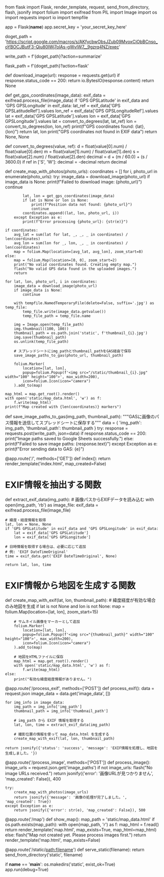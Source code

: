 from flask import Flask, render_template, request, send_from_directory, flash, jsonify
import folium
import exifread
from PIL import Image
import os
import requests
import io
import tempfile

app = Flask(__name__)
app.secret_key = 'your_secret_key_here'

doget_path = 'https://script.google.com/macros/s/AKfycbwObsJZub09MvoxCiObBCnso_oYBOCJButF3-Qju80lWj7olAs-gWvIW7__9gzrq4NZ/exec'

write_path = f'{doget_path}?action=summarize'
        
flask_path = f'{doget_path}?action=flask'

def download_image(url):
    response = requests.get(url)
    if response.status_code == 200:
        return io.BytesIO(response.content)
    return None


def get_gps_coordinates(image_data):
    exif_data = exifread.process_file(image_data)
    if 'GPS GPSLatitude' in exif_data and 'GPS GPSLongitude' in exif_data:
        lat_ref = exif_data['GPS GPSLatitudeRef'].values
        lon_ref = exif_data['GPS GPSLongitudeRef'].values
        lat = exif_data['GPS GPSLatitude'].values
        lon = exif_data['GPS GPSLongitude'].values
        lat = convert_to_degrees(lat, lat_ref)
        lon = convert_to_degrees(lon, lon_ref)
        print(f"GPS coordinates found: {lat}, {lon}")
        return lat, lon
    print("GPS coordinates not found in EXIF data")
    return None, None

def convert_to_degrees(value, ref):
    d = float(value[0].num) / float(value[0].den)
    m = float(value[1].num) / float(value[1].den)
    s = float(value[2].num) / float(value[2].den)
    decimal = d + (m / 60.0) + (s / 3600.0)
    if ref in ['S', 'W']:
        decimal = -decimal
    return decimal


def create_map_with_photos(photo_urls):
    coordinates = []
    for i, photo_url in enumerate(photo_urls):
        try:
            image_data = download_image(photo_url)
            if image_data is None:
                print(f"Failed to download image: {photo_url}")
                continue

            lat, lon = get_gps_coordinates(image_data)
            if lat is None or lon is None:
                print(f"Position data not found: {photo_url}")
                continue
            coordinates.append((lat, lon, photo_url, i))
        except Exception as e:
            print(f"Error processing {photo_url}: {str(e)}")

    if coordinates:
        avg_lat = sum(lat for lat, _, _, _ in coordinates) / len(coordinates)
        avg_lon = sum(lon for _, lon, _, _ in coordinates) / len(coordinates)
        map = folium.Map(location=[avg_lat, avg_lon], zoom_start=8)
    else:
        map = folium.Map(location=[0, 0], zoom_start=2)
        print("No valid coordinates found. Creating empty map.")
        flash("No valid GPS data found in the uploaded images.")
        return

    for lat, lon, photo_url, i in coordinates:
        image_data = download_image(photo_url)
        if image_data is None:
            continue

        with tempfile.NamedTemporaryFile(delete=False, suffix='.jpg') as temp_file:
            temp_file.write(image_data.getvalue())
            temp_file_path = temp_file.name

        img = Image.open(temp_file_path)
        img.thumbnail((100, 100))
        thumbnail_path = os.path.join('static', f'thumbnail_{i}.jpg')
        img.save(thumbnail_path)
        os.unlink(temp_file_path)

        # スプレッドシートにimg_pathとthumbnail_pathをGAS経由で保存
        save_image_paths_to_gas(photo_url, thumbnail_path)

        folium.Marker(
            location=[lat, lon],
            popup=folium.Popup(f'<img src="/static/thumbnail_{i}.jpg" width="100" height="100">', max_width=200),
            icon=folium.Icon(icon="camera")
        ).add_to(map)

    map_html = map.get_root().render()
    with open('static/map_data.html', 'w') as f:
        f.write(map_html)
    print(f"Map created with {len(coordinates)} markers")


def save_image_paths_to_gas(img_path, thumbnail_path):
    """GASに画像のパス情報を送信してスプレッドシートに保存する"""
    data = {
        'img_path': img_path,
        'thumbnail_path': thumbnail_path
    }
    try:
        response = requests.post(write_path, json=data)
        if response.status_code == 200:
            print("Image paths saved to Google Sheets successfully.")
        else:
            print(f"Failed to save image paths: {response.text}")
    except Exception as e:
        print(f"Error sending data to GAS: {e}")

@app.route('/', methods=['GET'])
def index():
    return render_template('index.html', map_created=False)


# EXIF情報を抽出する関数
def extract_exif_data(img_path):
    # 画像パスからEXIFデータを読み込む
    with open(img_path, 'rb') as image_file:
        exif_data = exifread.process_file(image_file)
    
    # 緯度・経度情報を取得
    lat, lon = None, None
    if 'GPS GPSLatitude' in exif_data and 'GPS GPSLongitude' in exif_data:
        lat = exif_data['GPS GPSLatitude']
        lon = exif_data['GPS GPSLongitude']
    
    # 日時情報を取得する場合は、必要に応じて追加
    # 例: 'EXIF DateTimeOriginal'
    time = exif_data.get('EXIF DateTimeOriginal', None)
    
    return lat, lon, time


# EXIF情報から地図を生成する関数
def create_map_with_exif(lat, lon, thumbnail_path):
    # 緯度経度が有効な場合のみ地図を生成
    if lat is not None and lon is not None:
        map = folium.Map(location=[lat, lon], zoom_start=15)
        
        # サムネイル画像をマーカーとして追加
        folium.Marker(
            location=[lat, lon],
            popup=folium.Popup(f'<img src="{thumbnail_path}" width="100" height="100">', max_width=200),
            icon=folium.Icon(icon="camera")
        ).add_to(map)
        
        # 地図をHTMLファイルに保存
        map_html = map.get_root().render()
        with open('static/map_data.html', 'w') as f:
            f.write(map_html)
    else:
        print("有効な緯度経度情報がありません。")

@app.route('/process_exif', methods=['POST'])
def process_exif():
    data = request.json
    image_data = data.get('image_data', [])
    
    for img_info in image_data:
        img_path = img_info['img_path']
        thumbnail_path = img_info['thumbnail_path']
        
        # img_path から EXIF 情報を取得する
        lat, lon, time = extract_exif_data(img_path)

        # 撮影位置の情報を使って map_data.html を生成する
        create_map_with_exif(lat, lon, thumbnail_path)

    return jsonify({'status': 'success', 'message': 'EXIF情報を処理し、地図を生成しました。'})


@app.route('/process_image', methods=['POST'])
def process_image():
    image_urls = request.json.get('image_paths')
    if not image_urls:
        flash("No image URLs received.")
        return jsonify({'error': '画像URLが見つかりません', 'map_created': False}), 400
    
    try:
        create_map_with_photos(image_urls)
        return jsonify({'message': '画像の処理が完了しました。', 'map_created': True})
    except Exception as e:
        return jsonify({'error': str(e), 'map_created': False}), 500


@app.route('/map')
def show_map():
    map_path = 'static/map_data.html'
    if os.path.exists(map_path):
        with open(map_path, 'r') as f:
            map_html = f.read()
        return render_template('map.html', map_exists=True, map_html=map_html)
    else:
        flash("Map not created yet. Please process images first.")
        return render_template('map.html', map_exists=False)


@app.route('/static/<path:filename>')
def serve_static(filename):
    return send_from_directory('static', filename)


if __name__ == '__main__':
    os.makedirs('static', exist_ok=True)
    app.run(debug=True)
